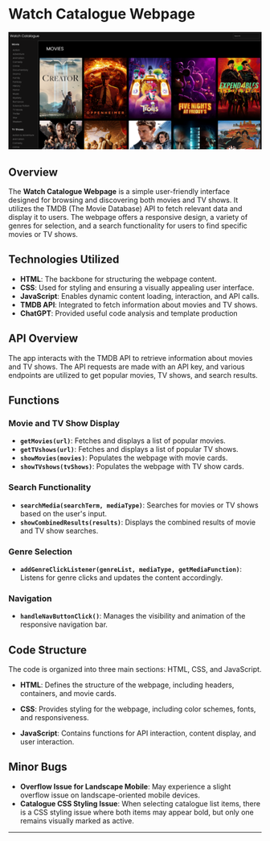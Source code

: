# Watch Catalogue Webpage

![Webpage Display](assets/watchcataloguedisplay.png)

## Overview

The **Watch Catalogue Webpage** is a simple user-friendly interface designed for browsing and discovering both movies and TV shows. It utilizes the TMDB (The Movie Database) API to fetch relevant data and display it to users. The webpage offers a responsive design, a variety of genres for selection, and a search functionality for users to find specific movies or TV shows.



## Technologies Utilized

- **HTML**: The backbone for structuring the webpage content.
- **CSS**: Used for styling and ensuring a visually appealing user interface.
- **JavaScript**: Enables dynamic content loading, interaction, and API calls.
- **TMDB API**: Integrated to fetch information about movies and TV shows.
- **ChatGPT**: Provided useful code analysis and template production
## API Overview

The app interacts with the TMDB API to retrieve information about movies and TV shows. The API requests are made with an API key, and various endpoints are utilized to get popular movies, TV shows, and search results.

## Functions

### Movie and TV Show Display

- **`getMovies(url)`**: Fetches and displays a list of popular movies.
- **`getTVshows(url)`**: Fetches and displays a list of popular TV shows.
- **`showMovies(movies)`**: Populates the webpage with movie cards.
- **`showTVshows(tvShows)`**: Populates the webpage with TV show cards.

### Search Functionality

- **`searchMedia(searchTerm, mediaType)`**: Searches for movies or TV shows based on the user's input.
- **`showCombinedResults(results)`**: Displays the combined results of movie and TV show searches.

### Genre Selection

- **`addGenreClickListener(genreList, mediaType, getMediaFunction)`**: Listens for genre clicks and updates the content accordingly.

### Navigation

- **`handleNavButtonClick()`**: Manages the visibility and animation of the responsive navigation bar.

## Code Structure

The code is organized into three main sections: HTML, CSS, and JavaScript.

- **HTML**: Defines the structure of the webpage, including headers, containers, and movie cards.
  
- **CSS**: Provides styling for the webpage, including color schemes, fonts, and responsiveness.

- **JavaScript**: Contains functions for API interaction, content display, and user interaction.


## Minor Bugs

- **Overflow Issue for Landscape Mobile**: May experience a slight overflow issue on landscape-oriented mobile devices.
- **Catalogue CSS Styling Issue**: When selecting catalogue list items, there is a CSS styling issue where both items may appear bold, but only one remains visually marked as active.

---


